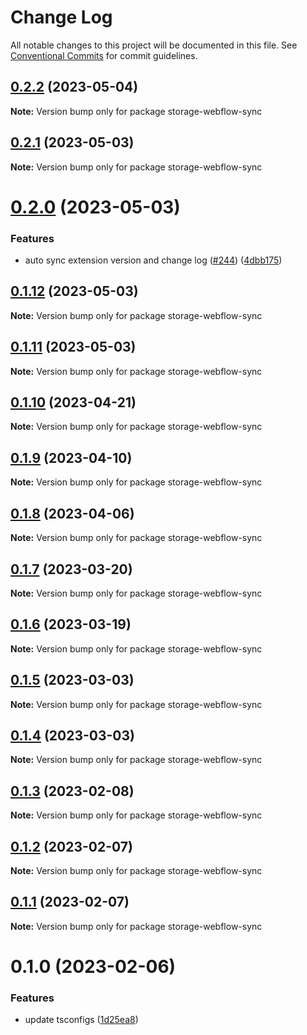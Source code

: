# Change Log

All notable changes to this project will be documented in this file.
See [Conventional Commits](https://conventionalcommits.org) for commit guidelines.

## [0.2.2](https://github.com/simplycubed/extensions/compare/storage-webflow-sync@0.2.1...storage-webflow-sync@0.2.2) (2023-05-04)

**Note:** Version bump only for package storage-webflow-sync

## [0.2.1](https://github.com/simplycubed/extensions/compare/storage-webflow-sync@0.2.0...storage-webflow-sync@0.2.1) (2023-05-03)

**Note:** Version bump only for package storage-webflow-sync

# [0.2.0](https://github.com/simplycubed/extensions/compare/storage-webflow-sync@0.1.12...storage-webflow-sync@0.2.0) (2023-05-03)

### Features

- auto sync extension version and change log ([#244](https://github.com/simplycubed/extensions/issues/244)) ([4dbb175](https://github.com/simplycubed/extensions/commit/4dbb17526fae5189a89164186fcf9866f555c7ea))

## [0.1.12](https://github.com/simplycubed/extensions/compare/storage-webflow-sync@0.1.11...storage-webflow-sync@0.1.12) (2023-05-03)

**Note:** Version bump only for package storage-webflow-sync

## [0.1.11](https://github.com/simplycubed/extensions/compare/storage-webflow-sync@0.1.10...storage-webflow-sync@0.1.11) (2023-05-03)

**Note:** Version bump only for package storage-webflow-sync

## [0.1.10](https://github.com/simplycubed/extensions/compare/storage-webflow-sync@0.1.9...storage-webflow-sync@0.1.10) (2023-04-21)

**Note:** Version bump only for package storage-webflow-sync

## [0.1.9](https://github.com/simplycubed/extensions/compare/storage-webflow-sync@0.1.8...storage-webflow-sync@0.1.9) (2023-04-10)

**Note:** Version bump only for package storage-webflow-sync

## [0.1.8](https://github.com/simplycubed/extensions/compare/storage-webflow-sync@0.1.7...storage-webflow-sync@0.1.8) (2023-04-06)

**Note:** Version bump only for package storage-webflow-sync

## [0.1.7](https://github.com/simplycubed/extensions/compare/storage-webflow-sync@0.1.6...storage-webflow-sync@0.1.7) (2023-03-20)

**Note:** Version bump only for package storage-webflow-sync

## [0.1.6](https://github.com/simplycubed/extensions/compare/storage-webflow-sync@0.1.5...storage-webflow-sync@0.1.6) (2023-03-19)

**Note:** Version bump only for package storage-webflow-sync

## [0.1.5](https://github.com/simplycubed/extensions/compare/storage-webflow-sync@0.1.4...storage-webflow-sync@0.1.5) (2023-03-03)

**Note:** Version bump only for package storage-webflow-sync

## [0.1.4](https://github.com/simplycubed/extensions/compare/storage-webflow-sync@0.1.3...storage-webflow-sync@0.1.4) (2023-03-03)

**Note:** Version bump only for package storage-webflow-sync

## [0.1.3](https://github.com/simplycubed/extensions/compare/storage-webflow-sync@0.1.2...storage-webflow-sync@0.1.3) (2023-02-08)

**Note:** Version bump only for package storage-webflow-sync

## [0.1.2](https://github.com/simplycubed/extensions/compare/storage-webflow-sync@0.1.1...storage-webflow-sync@0.1.2) (2023-02-07)

**Note:** Version bump only for package storage-webflow-sync

## [0.1.1](https://github.com/simplycubed/extensions/compare/storage-webflow-sync@0.1.0...storage-webflow-sync@0.1.1) (2023-02-07)

**Note:** Version bump only for package storage-webflow-sync

# 0.1.0 (2023-02-06)

### Features

- update tsconfigs ([1d25ea8](https://github.com/simplycubed/extensions/commit/1d25ea8eebc38bcb2fe02fd21d7913d344de67c4))
